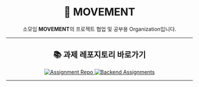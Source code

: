<div align="center">

# 🚀 MOVEMENT

소모임 **MOVEMENT**의 프로젝트 협업 및 공부용 Organization입니다.

---

## 📚 과제 레포지토리 바로가기

<a href="https://github.com/movement-devorg/Assignment" target="_blank">
    <img src="https://img.shields.io/badge/Assignment%20Repo-181717?style=for-the-badge&logo=github&logoColor=white" alt="Assignment Repo"/>
</a>
<a href="https://github.com/movement-devorg/Assignment/backend" target="_blank">
    <img src="https://img.shields.io/badge/Backend%20Assignments-181717?style=for-the-badge&logo=github&logoColor=white" alt="Backend Assignments"/>
</a>

---

</div>
